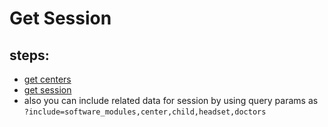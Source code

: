 # Get Session

## steps:

- [get centers](https://documenter.getpostman.com/view/12318086/2sA3Bt3pg1#08986376-322a-4ef8-9f4e-a76f77f41faa)
- [get session](https://documenter.getpostman.com/view/12318086/2sA3Bt3pg1#2f287d3c-8fc2-47e6-884c-1c0e981203b5)
- also you can include related data for session by using query params as `?include=software_modules,center,child,headset,doctors`
